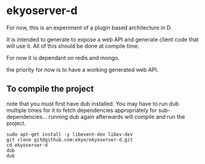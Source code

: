 ekyoserver-d
============

For now, this is an experiment of a plugin based architecture in D.

It is intended to generate to expose a web API and generate client code that will use it.
All of this should be done at compile time.

For now it is dependant on redis and mongo.

the priority for now is to have a working generated web API.


To compile the project
----------------------
note that you must first have dub installed. You may have to run dub multiple times for it to fetch dependencies appropriately for sub-dependencies... running dub again afterwards will compile and run the project.

    sudo apt-get install -y libevent-dev libev-dev
    git clone git@github.com:ekyo/ekyoserver-d.git
    cd ekyoserver-d
    dub
    dub
